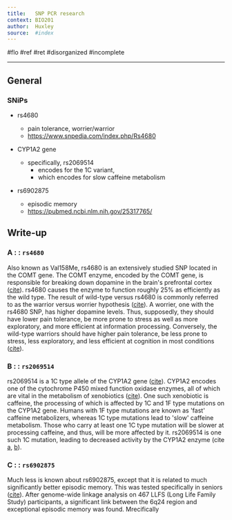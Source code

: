```yaml
---
title:   SNP PCR research
context: BIO201
author:  Huxley
source:  #index
---
```


#flo #ref #ret 
#disorganized #incomplete

---


## General

### SNiPs

- rs4680
	- pain tolerance, worrier/warrior 
	- https://www.snpedia.com/index.php/Rs4680

- CYP1A2 gene
	- specifically, rs2069514
		- encodes for the 1C variant,
		- which encodes for slow caffeine metabolism

- rs6902875
	- episodic memory
	- https://pubmed.ncbi.nlm.nih.gov/25317765/

## Write-up


### A  : : `rs4680`
Also known as Val158Me, rs4680 is an extensively studied SNP located in the COMT gene. The COMT enzyme, encoded by the COMT gene, is responsible for breaking down dopamine in the brain's prefrontal cortex ([cite](https://www.snpedia.com/index.php/Rs4680)). rs4680 causes the enzyme to function roughly 25% as efficiently as the wild type. The result of wild-type versus rs4680 is commonly referred to as the warrior versus worrier hypothesis ([cite](https://pubmed.ncbi.nlm.nih.gov/17008817/)). A worrier, one with the rs4680 SNP, has higher dopamine levels. Thus, supposedly, they should have lower pain tolerance, be more prone to stress as well as more exploratory, and more efficient at information processing. Conversely, the wild-type warriors should have higher pain tolerance, be less prone to stress, less exploratory, and less efficient at cognition in most conditions ([cite](https://www.huffpost.com/entry/stress-management_b_2671591)).

### B : :  `rs2069514`
rs2069514 is a 1C type allele of the CYP1A2 gene ([cite](https://www.snpedia.com/index.php/CYP1A2)). CYP1A2 encodes one of the cytochrome P450 mixed function oxidase enzymes, all of which are vital in the metabolism of xenobiotics ([cite](https://www.ncbi.nlm.nih.gov/pmc/articles/PMC4309856/)). One such xenobiotic is caffeine, the processing of which is affected by 1C and 1F type mutations on the CYP1A2 gene. Humans with 1F type mutations are known as 'fast' caffeine metabolizers, whereas 1C type mutations lead to 'slow' caffeine metabolism. Those who carry at least one 1C type mutation will be slower at processing caffeine, and thus, will be more affected by it. rs2069514 is one such 1C mutation, leading to decreased activity by the CYP1A2 enzyme (cite [a](https://www.snpedia.com/index.php/Rs2069514), [b](https://www.snpedia.com/index.php/CYP1A2)).

### C : : `rs6902875`

Much less is known about rs6902875, except that it is related to much significantly better episodic memory. This was tested specifically in seniors ([cite](https://www.snpedia.com/index.php/Rs6902875)). After genome-wide linkage analysis on 467 LLFS (Long Life Family Study) participants, a significant link between the 6q24 region and exceptional episodic memory was found. Mrecifically 
















